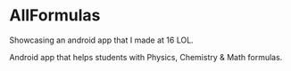 # AllFormulas

Showcasing an android app that I made at 16 LOL.

Android app that helps students with Physics, Chemistry &amp; Math formulas.
